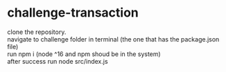 # challenge-transaction
clone the repository.
<br/>
navigate to challenge folder in terminal (the one that has the package.json file)
<br/>
run npm i (node ^16 and npm shoud be in the system)
<br/>
after success run node src/index.js 

